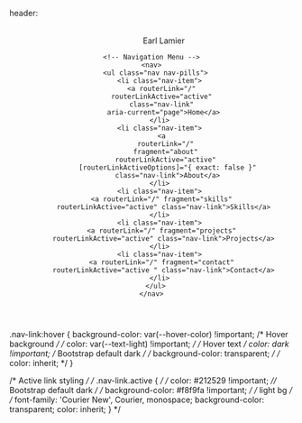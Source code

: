 header:

<header class="bg-dark text-white py-3 border-bottom border-secondary">
  <div class="d-flex flex-wrap justify-content-between align-items-center px-4">
    <!-- Logo and Home Link -->
    <a routerLink="/" class="d-flex align-items-center text-white text-decoration-none">
      <svg class="bi me-2" width="40" height="32" aria-hidden="true">
        <use xlink:href="#bootstrap"></use>
      </svg>
      <span class="fs-4">Earl Lamier</span>
    </a>

    <!-- Navigation Menu -->
    <nav>
      <ul class="nav nav-pills">
        <li class="nav-item">
          <a routerLink="/" 
          routerLinkActive="active" 
          class="nav-link" 
          aria-current="page">Home</a>
        </li>
        <li class="nav-item">
          <a 
            routerLink="/" 
            fragment="about" 
            routerLinkActive="active" 
            [routerLinkActiveOptions]="{ exact: false }"
            class="nav-link">About</a>
        </li>
        <li class="nav-item">
          <a routerLink="/" fragment="skills" 
          routerLinkActive="active" class="nav-link">Skills</a>
        </li>
        <li class="nav-item">
          <a routerLink="/" fragment="projects" 
          routerLinkActive="active" class="nav-link">Projects</a>
        </li>
        <li class="nav-item">
          <a routerLink="/" fragment="contact" 
          routerLinkActive="active " class="nav-link">Contact</a>
        </li>
      </ul>
    </nav>
  </div>
</header>

.nav-link:hover {
  background-color: var(--hover-color) !important;  /* Hover background */
  /* color: var(--text-light) !important;  */ /* Hover text */
  color: dark !important; /* Bootstrap default dark */
/*     background-color: transparent; */
/*   color: inherit; */
}

/* Active link styling */
/* .nav-link.active { */
/*   color: #212529 !important;  *//* Bootstrap default dark */
  /* background-color: #f8f9fa !important; */ /* light bg */
/*   font-family: 'Courier New', Courier, monospace;
  background-color: transparent;
  color: inherit;
} */
